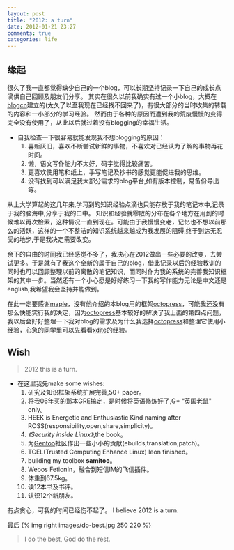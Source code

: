 ```yaml
---
layout: post
title: "2012: a turn"
date: 2012-01-21 23:27
comments: true
categories: life
---
```

## 缘起
很久了我一直都觉得缺少自己的一个blog，可以长期坚持记录一下自己的成长点滴供自己回顾及朋友们分享。
其实在很久以前我确实有过一个小blog，大概在[blogcn][1]建立的(太久了以至我现在已经找不回来了)，有很大部分的当时收集的转载的内容和一小部分的学习经验。
然而由于各种的原因而遭到我的荒废慢慢的变得完全没有使用了，从此以后就过着没有blogging的幸福生活。

* 自我检查一下很容易就能发现我不想blogging的原因：
	1. 喜新厌旧，喜欢不断尝试新鲜的事物，不喜欢对已经认为了解的事物再花时间。
	2. 懒，语文写作能力不太好，码字觉得比较痛苦。
	3. 更喜欢使用笔和纸上，手写笔记及抄书的感觉更能促进我的思维。
	4. 没有找到可以满足我大部分需求的blog平台,如有版本控制，易备份导出等。

从上大学算起的这几年来,学习到的知识经验点滴也只能存放于我的笔记本中,记录于我的脑海中,分享于我的口中。
知识和经验就零散的分布在各个地方在用到的时候难以再次检索，这种情况一直到现在。可能由于我慢慢变老，记忆也不想以前那么的活跃，这样的一个不整洁的知识系统越来越成为我发展的阻碍,终于到达无忍受的地步,于是我决定需要改变。

余下的自由的时间我已经感觉不多了，我决心在2012做出一些必要的改变，去尝试更多。于是就有了我这个全新的属于自己的blog，借此记录以后的经验教训的同时也可以回顾整理以前的离散的笔记知识，而同时作为我的系统的完善我知识框架的其中一步。当然还有一个小心愿是好好练习一下我的写作能力无论是中文还是english,我希望我会坚持并能做到。

在此一定要感谢[maple][2]，没有他介绍的本blog用的框架[octopress][3]，可能我还没有那么快能实行我的决定，因为[octopress][3]基本较好的解决了我上面的第四点问题，我以后会好好整理一下我对blog的需求及为什么我选择[octopress][3]和整理它使用小经验，心急的同学里可以先看看[xdite][4]的经验。

## Wish
>2012 this is a turn. 

* 在这里我先make some wishes:
	1. 研究及知识框架系统扩展完善,50+ paper。
	2. 将我06年买的那本GRE搞定，是时候将英语修炼好了,G+ “英国老鼠" only。
	3. HEEK is Energetic and Enthusiastic Kind naming after ROSS(responsibility,open,share,simplicity)。
	4. _《Security inside Linux》_,the book。
	5. 为[Gentoo][5]社区作出一些小小的贡献(ebuilds,translation,patch)。
	6. TCEL(Trusted Computing Enhance Linux) leon finished。
	7. building my toolbox **samitoo**。
	8. Webos FetionIn，融合到短信IM的飞信插件。
	9. 体重到67.5kg。
	10. 读12本书及书评。
	11. 认识12个新朋友。

有点贪心，可我的时间已经伤不起了。
I believe 2012 is a turn.

最后
{% img right images/do-best.jpg 250 220 %}
>I do the best, God do the rest.

[1]: http://www.blogcn.com
[2]: https://plus.google.com/112707284697092221808/posts
[3]: http://octopress.com
[4]: http://blog.xdite.net/posts/2011/10/07/what-is-octopress/
[5]: http://www.gentoo.org
